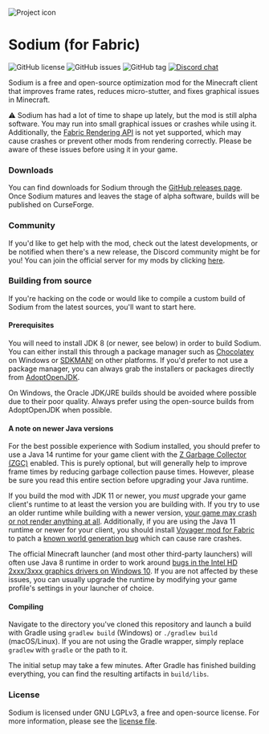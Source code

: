 ![Project icon](https://git-assets.jellysquid.me/hotlink-ok/sodium/icon-rounded-128px.png)

# Sodium (for Fabric)
![GitHub license](https://img.shields.io/github/license/jellysquid3/sodium-fabric.svg)
![GitHub issues](https://img.shields.io/github/issues/jellysquid3/sodium-fabric.svg)
![GitHub tag](https://img.shields.io/github/tag/jellysquid3/sodium-fabric.svg)
[![Discord chat](https://img.shields.io/badge/chat%20on-discord-7289DA)](https://jellysquid.me/discord)

Sodium is a free and open-source optimization mod for the Minecraft client that improves frame rates, reduces
micro-stutter, and fixes graphical issues in Minecraft. 

:warning: Sodium has had a lot of time to shape up lately, but the mod is still alpha software. You may run into small
graphical issues or crashes while using it. Additionally, the
[Fabric Rendering API](https://fabricmc.net/wiki/documentation:rendering) is not yet supported, which may cause crashes
or prevent other mods from rendering correctly. Please be aware of these issues before using it in your game.

### Downloads

You can find downloads for Sodium through the
[GitHub releases page](https://github.com/jellysquid3/sodium-fabric/releases). Once Sodium matures and leaves the stage
of alpha software, builds will be published on CurseForge. 

### Community

If you'd like to get help with the mod, check out the latest developments, or be notified when there's a new release,
the Discord community might be for you! You can join the official server for my mods by clicking
[here](https://jellysquid.me/discord).

### Building from source

If you're hacking on the code or would like to compile a custom build of Sodium from the latest sources, you'll want
to start here.

#### Prerequisites

You will need to install JDK 8 (or newer, see below) in order to build Sodium. You can either install this through
a package manager such as [Chocolatey](https://chocolatey.org/) on Windows or [SDKMAN!](https://sdkman.io/) on other
platforms. If you'd prefer to not use a package manager, you can always grab the installers or packages directly from
[AdoptOpenJDK](https://adoptopenjdk.net/).

On Windows, the Oracle JDK/JRE builds should be avoided where possible due to their poor quality. Always prefer using
the open-source builds from AdoptOpenJDK when possible.

#### A note on newer Java versions

For the best possible experience with Sodium installed, you should prefer to use a Java 14 runtime for your game client
with the [Z Garbage Collector (ZGC)](https://wiki.openjdk.java.net/display/zgc/Main) enabled. This is purely optional,
but will generally help to improve frame times by reducing garbage collection pause times. However, please be sure
you read this entire section before upgrading your Java runtime.

If you build the mod with JDK 11 or newer, you *must* upgrade your game client's runtime to at least the version you are
building with. If you try to use an older runtime while building with a newer version,
[your game may crash or not render anything at all](https://github.com/jellysquid3/sodium-fabric/issues/16).
Additionally, if you are using the Java 11 runtime or newer for your client, you should install
[Voyager mod for Fabric](https://github.com/modmuss50/Voyager) to patch a
[known world generation bug](https://bugs.mojang.com/browse/MC-149777) which can cause rare crashes.

The official Minecraft launcher (and most other third-party launchers) will often use Java 8 runtime in order to work
around [bugs in the Intel HD 2xxx/3xxx graphics drivers on Windows 10](https://github.com/LWJGL/lwjgl/issues/119). If
you are not affected by these issues, you can usually upgrade the runtime by modifying your game profile's settings in
your launcher of choice.

#### Compiling

Navigate to the directory you've cloned this repository and launch a build with Gradle using `gradlew build` (Windows)
or `./gradlew build` (macOS/Linux). If you are not using the Gradle wrapper, simply replace `gradlew` with `gradle`
or the path to it.

The initial setup may take a few minutes. After Gradle has finished building everything, you can find the resulting
artifacts in `build/libs`.

### License

Sodium is licensed under GNU LGPLv3, a free and open-source license. For more information, please see the
[license file](https://github.com/jellysquid3/sodium-fabric/blob/1.16.x/dev/LICENSE.txt).
